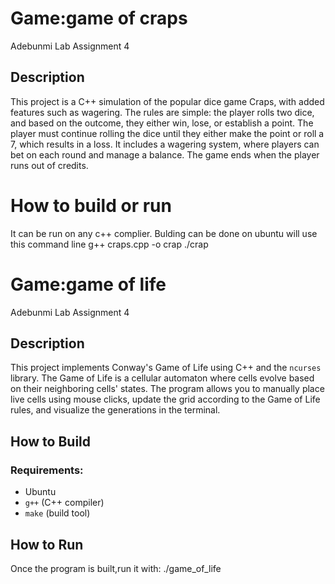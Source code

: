 # Game:game of craps
 Adebunmi
Lab Assignment 4

## Description
This project is a C++ simulation of the popular dice game Craps, with added features such as wagering. 
The rules are simple: the player rolls two dice, and based on the outcome, they either win, lose, or establish a point. 
The player must continue rolling the dice until they either make the point or roll a 7, which results in a loss.
It includes a wagering system, where players can bet on each round and manage a balance. 
The game ends when the player runs out of credits.

# How to build or run
It can be run on any c++ complier.
Bulding can be done on ubuntu will use this command line
g++ craps.cpp -o crap
./crap

 
 
 
# Game:game of life
 Adebunmi
Lab Assignment 4

## Description
This project implements Conway's Game of Life using C++ and the `ncurses` library. 
The Game of Life is a cellular automaton where cells evolve based on their neighboring cells' states. 
The program allows you to manually place live cells using mouse clicks, update the grid according to the Game of Life rules,
and visualize the generations in the terminal.

## How to Build
### Requirements:
- Ubuntu
- `g++` (C++ compiler)
- `make` (build tool)

## How to Run
Once the program is built,run it with:
./game_of_life
